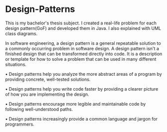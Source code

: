# Design-Patterns
This is my bachelor's thesis subject. I created a real-life problem for each design pattern(GoF) and developed them in Java. I also explained with UML class diagrams.

In software engineering, a design pattern is a general repeatable solution to a commonly occurring problem in software design. A design pattern isn't a finished design that can be transformed directly into code. It is a description or template for how to solve a problem that can be used in many different situations.

• Design patterns help you analyze the more abstract areas of a program by providing concrete, well-tested solutions.

• Design patterns help you write code faster by providing a clearer picture of how you are implementing the design.

• Design patterns encourage more legible and maintainable code by following well-understood paths.

• Design patterns increasingly provide a common language and jargon for programmers.
